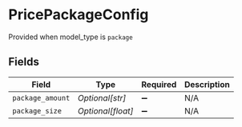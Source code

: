 # PricePackageConfig

Provided when model_type is `package`


## Fields

| Field              | Type               | Required           | Description        |
| ------------------ | ------------------ | ------------------ | ------------------ |
| `package_amount`   | *Optional[str]*    | :heavy_minus_sign: | N/A                |
| `package_size`     | *Optional[float]*  | :heavy_minus_sign: | N/A                |